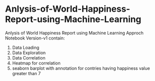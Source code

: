 # Anlysis-of-World-Happiness-Report-using-Machine-Learning
Anlysis of World Happiness Report using Machine Learning Approch
Notebook Version-v1 contain:
1. Data Loading
2. Data Exploration
3. Data Correlation
4. Heatmap for correlation
5. seaborn barplot with annotation for contries having happiness value greater than 7
